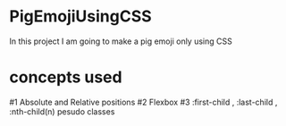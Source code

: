 # PigEmojiUsingCSS
In this project I am going to make a pig emoji only using CSS


# concepts used
#1 Absolute and Relative positions
#2 Flexbox
#3 :first-child , :last-child , :nth-child(n) pesudo classes